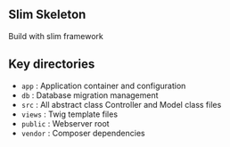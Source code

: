 ## Slim Skeleton
Build with slim framework

## Key directories

* `app`     : Application container and configuration
* `db`      : Database migration management
* `src`     : All abstract class Controller and Model class files
* `views`   : Twig template files
* `public`  : Webserver root
* `vendor`  : Composer dependencies
